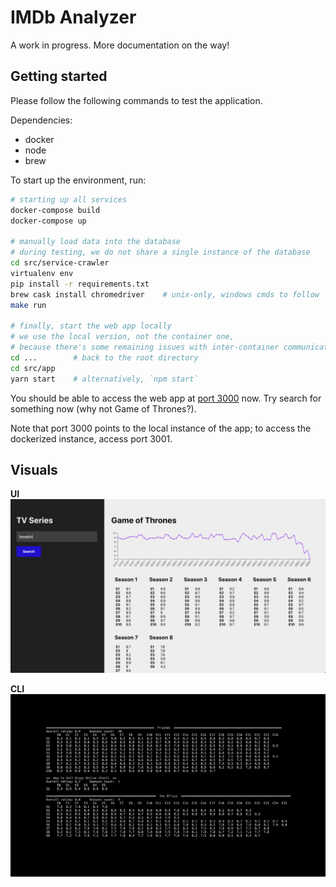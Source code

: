 # IMDb Analyzer

A work in progress. More documentation on the way!

## Getting started

Please follow the following commands to test the application. 

Dependencies:
- docker
- node
- brew

To start up the environment, run:

```bash
# starting up all services
docker-compose build
docker-compose up

# manually load data into the database
# during testing, we do not share a single instance of the database
cd src/service-crawler
virtualenv env
pip install -r requirements.txt
brew cask install chromedriver    # unix-only, windows cmds to follow
make run

# finally, start the web app locally
# we use the local version, not the container one,
# because there's some remaining issues with inter-container communications
cd ...        # back to the root directory
cd src/app
yarn start    # alternatively, `npm start`
```

You should be able to access the web app at [port 3000](localhost:3000) now. Try search for something now (why not Game of Thrones?).

Note that port 3000 points to the local instance of the app; to access the dockerized instance, access port 3001.

## Visuals

**UI**
![stdui](docs/static/sample_ui.png)

**CLI**
![stdout](docs/static/sample_stdout.png)
